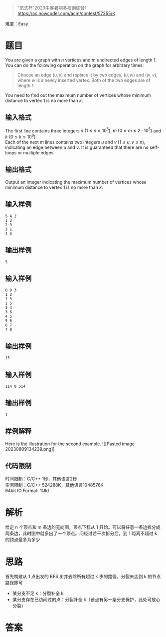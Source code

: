 > “范式杯”2023牛客暑期多校训练营1
> https://ac.nowcoder.com/acm/contest/57355/K

难度：Easy
# 题目
  
You are given a graph with $n$ vertices and $m$ undirected edges of length $1$. You can do the following operation on the graph for arbitrary times:  

> Choose an edge $(u,v)$ and replace it by two edges, $(u,w)$ and $(w,v)$, where $w$ is a newly inserted vertex. Both of the two edges are of length $1$.

You need to find out the maximum number of vertices whose minimum distance to vertex $1$ is no more than $k$.
## 输入格式
  
The first line contains three integers $n\ (1\leq n\leq 10^5)$, $m\ (0 \leq m \leq 2\cdot 10^5)$ and $k\ (0\leq k\leq 10^9)$.  
Each of the next $m$ lines contains two integers $u$ and $v\ (1\leq u,v\leq n)$, indicating an edge between $u$ and $v$. It is guaranteed that there are no self-loops or multiple edges.
## 输出格式
  
Output an integer indicating the maximum number of vertices whose minimum distance to vertex $1$ is no more than $k$.
## 输入样例

```
5 4 2
1 2
2 3
3 1
4 5
```
## 输出样例

```
5
```
## 输入样例

```
8 9 3
1 2
1 3
1 5
3 4
3 6
4 5
5 6
6 7
7 8
```
## 输出样例

```
15
```
## 输入样例

```
114 0 514
```
## 输出样例

```
1
```
## 样例解释

Here is the illustration for the second example.
![[Pasted image 20230809134239.png]]
## 代码限制

时间限制：C/C++ 1秒，其他语言2秒  
空间限制：C/C++ 524288K，其他语言1048576K  
64bit IO Format: %lld
# 解析

给定 n 个顶点和 m 条边的无向图，顶点下标从 1 开始。可以将任意一条边拆分成两条边，此时图中就多出了一个顶点。问经过若干次拆分后，到 1 距离不超过 k 的顶点最多为多少
# 思路

首先构建从 1 点出发的 BFS 树并去除所有超过 k 步的路径，分裂未达到 k 的节点路径即可
- 某分支不足 k：分裂补全 k
- 某分支存在已访问过的点：分裂补全 k（该点有另一条分支保护，此处可放心分裂）
# 答案

```cpp

```